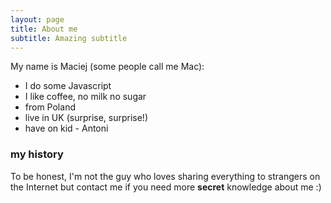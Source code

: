 ```yaml
---
layout: page
title: About me
subtitle: Amazing subtitle
---
```


My name is Maciej (some people call me Mac):

- I do some Javascript
- I like coffee, no milk no sugar
- from Poland
- live in UK (surprise, surprise!)
- have on kid - Antoni

### my history

To be honest, I'm not the guy who loves sharing everything to strangers on the Internet but contact me if you need more **secret** knowledge about me :)
